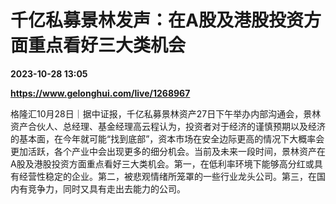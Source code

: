 # 千亿私募景林发声：在A股及港股投资方面重点看好三大类机会

**2023-10-28 13:05**

**https://www.gelonghui.com/live/1268967**

格隆汇10月28日｜据中证报，千亿私募景林资产27日下午举办内部沟通会，景林资产合伙人、总经理、基金经理高云程认为，投资者对于经济的谨慎预期以及经济的基本面，在今年就可能“找到底部”，资本市场在安全边际更高的情况下大概率会更加活跃，各个产业中会出现更多的细分机会。当前及未来一段时间，景林资产在A股及港股投资方面重点看好三大类机会。第一，在低利率环境下能够高分红或具有经营性稳定的企业。第二，被悲观情绪所笼罩的一些行业龙头公司。第三，在国内有竞争力，同时又具有走出去能力的公司。